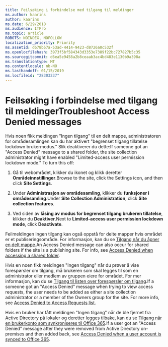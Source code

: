 ```yaml
---
title: Feilsøking i forbindelse med tilgang til meldinger
ms.author: kaarins
author: kaarins
ms.date: 6/29/2018
ms.audience: ITPro
ms.topic: article
ROBOTS: NOINDEX, NOFOLLOW
localization_priority: Priority
ms.assetid: d678b57a-53ad-4414-9423-d8726a0c532f
ms.openlocfilehash: 3973f5bf584343d3353e7389f22bc727827b5c35
ms.sourcegitcommit: d6ea5e9458a2b8ceaab3ac4bd483e1130b9a398a
ms.translationtype: MT
ms.contentlocale: nb-NO
ms.lasthandoff: 01/15/2019
ms.locfileid: "28303237"
---
```

# <a name="troubleshoot-access-denied-messages"></a><span data-ttu-id="cb5dd-102">Feilsøking i forbindelse med tilgang til meldinger</span><span class="sxs-lookup"><span data-stu-id="cb5dd-102">Troubleshoot Access Denied messages</span></span>

<span data-ttu-id="cb5dd-p101">Hvis noen fikk meldingen "Ingen tilgang" til en delt mappe, administratoren for områdesamlingen kan du har aktivert "begrenset tilgang tillatelse lockdown brukermodus." Slik deaktiverer du dette:</span><span class="sxs-lookup"><span data-stu-id="cb5dd-p101">If someone got an "Access Denied" message to a shared folder, the site collection administrator might have enabled "Limited-access user permission lockdown mode." To turn this off:</span></span> 
  
1. <span data-ttu-id="cb5dd-105">Gå til webområdet, klikker du ikonet og klikk deretter **Områdeinnstillinger**.</span><span class="sxs-lookup"><span data-stu-id="cb5dd-105">Browse to the site, click the Settings icon, and then click **Site Settings**.</span></span>
    
2. <span data-ttu-id="cb5dd-106">Under **Administrasjon av områdesamling**, klikker du **funksjoner i områdesamling**.</span><span class="sxs-lookup"><span data-stu-id="cb5dd-106">Under **Site Collection Administration**, click **Site collection features**.</span></span>
    
3. <span data-ttu-id="cb5dd-107">Ved siden av **låsing av modus for begrenset tilgang brukeren tillatelse**, klikker du **Deaktiver**.</span><span class="sxs-lookup"><span data-stu-id="cb5dd-107">Next to **Limited-access user permission lockdown mode**, click **Deactivate**.</span></span>
    
<span data-ttu-id="cb5dd-p102">Feilmeldingen Ingen tilgang kan også oppstå for delte mapper hvis området er et publiseringsområde. For informasjon, kan du se [Tilgang når du åpner en delt mappe](https://go.microsoft.com/fwlink/?linkid=2004317).</span><span class="sxs-lookup"><span data-stu-id="cb5dd-p102">An Access Denied message can also occur for shared folders if the site is a publishing site. For info, see [Access Denied when accessing a shared folder](https://go.microsoft.com/fwlink/?linkid=2004317).</span></span>
  
<span data-ttu-id="cb5dd-p103">Hvis en noen fikk meldingen "Ingen tilgang" når du prøver å vise forespørsler om tilgang, må brukeren som skal legges til som en administrator eller medlem av gruppen eiere for området. For mer informasjon, kan du se [Tilgang til listen over forespørsler om tilgang](https://go.microsoft.com/fwlink/?linkid=2004220).</span><span class="sxs-lookup"><span data-stu-id="cb5dd-p103">If a someone got an "Access Denied" message when trying to view access requests, the user needs to be added as either a site collection administrator or a member of the Owners group for the site. For more info, see [Access Denied to Access Requests list](https://go.microsoft.com/fwlink/?linkid=2004220).</span></span>
  
<span data-ttu-id="cb5dd-112">Hvis en bruker har fått meldingen "Ingen tilgang" når de ble fjernet fra Active Directory på lokaler og deretter legges tilbake, kan du se [Tilgang når en brukerkonto som synkroniseres til Office 365](https://go.microsoft.com/fwlink/?linkid=2004318).</span><span class="sxs-lookup"><span data-stu-id="cb5dd-112">If a user got an "Access Denied" message after they were removed from Active Directory on-premises and then added back, see [Access Denied when a user account is synced to Office 365](https://go.microsoft.com/fwlink/?linkid=2004318).</span></span>
  

